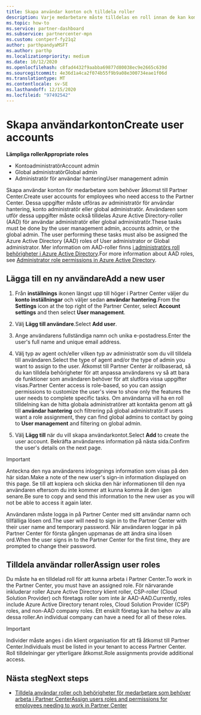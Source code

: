 ```yaml
---
title: Skapa användar konton och tilldela roller
description: Varje medarbetare måste tilldelas en roll innan de kan komma åt Partner Center. Lär dig hur du skapar användar konton, tilldelar roller och anger behörigheter.
ms.topic: how-to
ms.service: partner-dashboard
ms.subservice: partnercenter-mpn
ms.custom: contperf-fy21q2
author: parthpandyaMSFT
ms.author: parthp
ms.localizationpriority: medium
ms.date: 10/12/2020
ms.openlocfilehash: c8fad4432f9aabba69877d80038ec9e2665c639d
ms.sourcegitcommit: 4e36d1a4ca2f074b55f9b9a08e300734eae1f06d
ms.translationtype: MT
ms.contentlocale: sv-SE
ms.lasthandoff: 12/15/2020
ms.locfileid: "97492542"
---
```

# <a name="create-user-accounts"></a><span data-ttu-id="28ffa-104">Skapa användarkonton</span><span class="sxs-lookup"><span data-stu-id="28ffa-104">Create user accounts</span></span>  

<span data-ttu-id="28ffa-105">**Lämpliga roller**</span><span class="sxs-lookup"><span data-stu-id="28ffa-105">**Appropriate roles**</span></span>

- <span data-ttu-id="28ffa-106">Kontoadministratör</span><span class="sxs-lookup"><span data-stu-id="28ffa-106">Account admin</span></span>
- <span data-ttu-id="28ffa-107">Global administratör</span><span class="sxs-lookup"><span data-stu-id="28ffa-107">Global admin</span></span>
- <span data-ttu-id="28ffa-108">Administratör för användar hantering</span><span class="sxs-lookup"><span data-stu-id="28ffa-108">User management admin</span></span>

<span data-ttu-id="28ffa-109">Skapa användar konton för medarbetare som behöver åtkomst till Partner Center.</span><span class="sxs-lookup"><span data-stu-id="28ffa-109">Create user accounts for employees who need access to the Partner Center.</span></span> <span data-ttu-id="28ffa-110">Dessa uppgifter måste utföras av administratör för användar hantering, konto administratör eller global administratör. Användaren som utför dessa uppgifter måste också tilldelas Azure Active Directory-roller (AAD) för användar administratör eller global administratör.</span><span class="sxs-lookup"><span data-stu-id="28ffa-110">These tasks must be done by the user management admin, accounts admin, or the global admin. The user performing these tasks must also be assigned the Azure Active Directory (AAD) roles of User administrator or Global administrator.</span></span> <span data-ttu-id="28ffa-111">Mer information om AAD-roller finns [i administratörs roll behörigheter i Azure Active Directory](/azure/active-directory/users-groups-roles/directory-assign-admin-roles).</span><span class="sxs-lookup"><span data-stu-id="28ffa-111">For more information about AAD roles, see [Administrator role permissions in Azure Active Directory](/azure/active-directory/users-groups-roles/directory-assign-admin-roles).</span></span>

## <a name="add-a-new-user"></a><span data-ttu-id="28ffa-112">Lägga till en ny användare</span><span class="sxs-lookup"><span data-stu-id="28ffa-112">Add a new user</span></span>

1. <span data-ttu-id="28ffa-113">Från **inställnings** ikonen längst upp till höger i Partner Center väljer du **konto inställningar** och väljer sedan **användar hantering**.</span><span class="sxs-lookup"><span data-stu-id="28ffa-113">From the **Settings** icon at the top right of the Partner Center, select **Account settings** and then select **User management**.</span></span>

2. <span data-ttu-id="28ffa-114">Välj **Lägg till användare**.</span><span class="sxs-lookup"><span data-stu-id="28ffa-114">Select **Add user**.</span></span>

3. <span data-ttu-id="28ffa-115">Ange användarens fullständiga namn och unika e-postadress.</span><span class="sxs-lookup"><span data-stu-id="28ffa-115">Enter the user's full name and unique email address.</span></span>

4. <span data-ttu-id="28ffa-116">Välj typ av agent och/eller vilken typ av administratör som du vill tilldela till användaren.</span><span class="sxs-lookup"><span data-stu-id="28ffa-116">Select the type of agent and/or the type of admin you want to assign to the user.</span></span> <span data-ttu-id="28ffa-117">Åtkomst till Partner Center är rollbaserad, så du kan tilldela behörigheter för att anpassa användarens vy så att bara de funktioner som användaren behöver för att slutföra vissa uppgifter visas.</span><span class="sxs-lookup"><span data-stu-id="28ffa-117">Partner Center access is role-based, so you can assign permissions to customize the user's view to show only the features the user needs to complete specific tasks.</span></span>  <span data-ttu-id="28ffa-118">Om användarna vill ha en roll tilldelning kan de hitta globala administratörer att kontakta genom att gå till **användar hantering** och filtrering på global administratör.</span><span class="sxs-lookup"><span data-stu-id="28ffa-118">If users want a role assignment, they can find global admins to contact by going to **User management** and filtering on global admin.</span></span>

5. <span data-ttu-id="28ffa-119">Välj **Lägg till** när du vill skapa användarkontot.</span><span class="sxs-lookup"><span data-stu-id="28ffa-119">Select **Add** to create the user account.</span></span> <span data-ttu-id="28ffa-120">Bekräfta användarens information på nästa sida.</span><span class="sxs-lookup"><span data-stu-id="28ffa-120">Confirm the user's details on the next page.</span></span>

> [!IMPORTANT]  
> <span data-ttu-id="28ffa-121">Anteckna den nya användarens inloggnings information som visas på den här sidan.</span><span class="sxs-lookup"><span data-stu-id="28ffa-121">Make a note of the new user's sign-in information displayed on this page.</span></span> <span data-ttu-id="28ffa-122">Se till att kopiera och skicka den här informationen till den nya användaren eftersom du inte kommer att kunna komma åt den igen senare.</span><span class="sxs-lookup"><span data-stu-id="28ffa-122">Be sure to copy and send this information to the new user as you will not be able to access it again later.</span></span> 

<span data-ttu-id="28ffa-123">Användaren måste logga in på Partner Center med sitt användar namn och tillfälliga lösen ord.</span><span class="sxs-lookup"><span data-stu-id="28ffa-123">The user will need to sign in to the Partner Center with their user name and temporary password.</span></span> <span data-ttu-id="28ffa-124">När användaren loggar in på Partner Center för första gången uppmanas de att ändra sina lösen ord.</span><span class="sxs-lookup"><span data-stu-id="28ffa-124">When the user signs in to the Partner Center for the first time, they are prompted to change their password.</span></span>

## <a name="assign-user-roles"></a><span data-ttu-id="28ffa-125">Tilldela användar roller</span><span class="sxs-lookup"><span data-stu-id="28ffa-125">Assign user roles</span></span>

<span data-ttu-id="28ffa-126">Du måste ha en tilldelad roll för att kunna arbeta i Partner Center.</span><span class="sxs-lookup"><span data-stu-id="28ffa-126">To work in the Partner Center, you must have an assigned role.</span></span>  <span data-ttu-id="28ffa-127">För närvarande inkluderar roller Azure Active Directory klient roller, CSP-roller (Cloud Solution Provider) och företags roller som inte är AAD-AAD.</span><span class="sxs-lookup"><span data-stu-id="28ffa-127">Currently, roles include Azure Active Directory tenant roles, Cloud Solution Provider (CSP) roles, and non-AAD company roles.</span></span> <span data-ttu-id="28ffa-128">Ett enskilt företag kan ha behov av alla dessa roller.</span><span class="sxs-lookup"><span data-stu-id="28ffa-128">An individual company can have a need for all of these roles.</span></span>

>[!Important]
><span data-ttu-id="28ffa-129">Individer måste anges i din klient organisation för att få åtkomst till Partner Center.</span><span class="sxs-lookup"><span data-stu-id="28ffa-129">Individuals must be listed in your tenant to access Partner Center.</span></span> <span data-ttu-id="28ffa-130">Roll tilldelningar ger ytterligare åtkomst.</span><span class="sxs-lookup"><span data-stu-id="28ffa-130">Role assignments provide additional access.</span></span>

## <a name="next-steps"></a><span data-ttu-id="28ffa-131">Nästa steg</span><span class="sxs-lookup"><span data-stu-id="28ffa-131">Next steps</span></span>

- [<span data-ttu-id="28ffa-132">Tilldela användar roller och behörigheter för medarbetare som behöver arbeta i Partner Center</span><span class="sxs-lookup"><span data-stu-id="28ffa-132">Assign users roles and permissions for employees needing to work in Partner Center</span></span>](permissions-overview.md)
